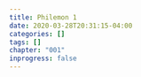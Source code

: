 ```yaml
---
title: Philemon 1
date: 2020-03-28T20:31:15-04:00
categories: []
tags: []
chapter: "001"
inprogress: false
---
```


